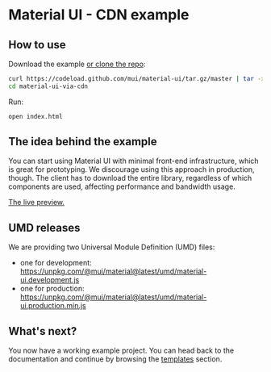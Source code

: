 # Material UI - CDN example

## How to use

Download the example [or clone the repo](https://github.com/mui/material-ui):

```bash
curl https://codeload.github.com/mui/material-ui/tar.gz/master | tar -xz --strip=2  material-ui-master/examples/material-ui-via-cdn
cd material-ui-via-cdn
```

Run:

```bash
open index.html
```

## The idea behind the example

You can start using Material UI with minimal front-end infrastructure, which is great for prototyping.
We discourage using this approach in production, though.
The client has to download the entire library, regardless of which components are used, affecting performance and bandwidth usage.

<!-- #default-branch-switch -->

[The live preview.](https://rawcdn.githack.com/mui/material-ui/master/examples/material-ui-via-cdn/index.html)

## UMD releases

We are providing two Universal Module Definition (UMD) files:

- one for development: https://unpkg.com/@mui/material@latest/umd/material-ui.development.js
- one for production: https://unpkg.com/@mui/material@latest/umd/material-ui.production.min.js

<!-- #default-branch-switch -->

## What's next?

You now have a working example project.
You can head back to the documentation and continue by browsing the [templates](https://mui.com/material-ui/getting-started/templates/) section.

<!-- #default-branch-switch -->
